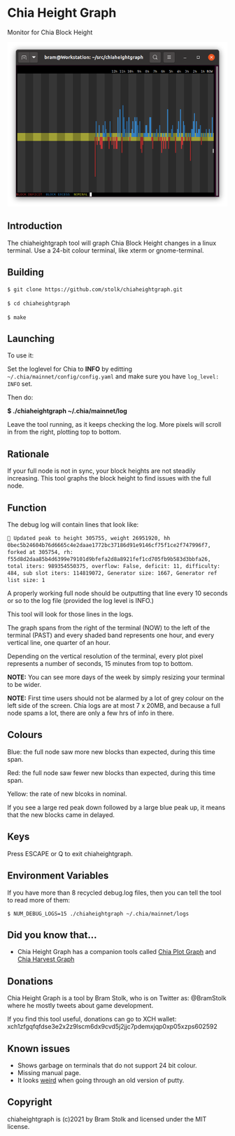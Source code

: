# Chia Height Graph
Monitor for Chia Block Height

![screenshot](images/screenshot0.png "screenshot")


## Introduction

The chiaheightgraph tool will graph Chia Block Height changes in a linux terminal. Use a 24-bit colour terminal, like xterm or gnome-terminal.


## Building

```
$ git clone https://github.com/stolk/chiaheightgraph.git

$ cd chiaheightgraph

$ make
```

## Launching

To use it:

Set the loglevel for Chia to **INFO** by editting `~/.chia/mainnet/config/config.yaml` and make sure you have `log_level: INFO` set.

Then do:

**$ ./chiaheightgraph ~/.chia/mainnet/log**

Leave the tool running, as it keeps checking the log. More pixels will scroll in from the right, plotting top to bottom.

## Rationale

If your full node is not in sync, your block heights are not steadily increasing. This tool graphs the block height to find issues with the full node.

## Function

The debug log will contain lines that look like:
```
🌱 Updated peak to height 305755, weight 26951920, hh 0bec5b24604b76d6665c4e2daae1772bc37186d91e9146cf75f1ce2f747996f7, forked at 305754, rh: f55d8d2daa85b4d6399e79101d9bfefa2d8a8921fef1cd705fb9b583d3bbfa26, total iters: 989354550375, overflow: False, deficit: 11, difficulty: 484, sub slot iters: 114819072, Generator size: 1667, Generator ref list size: 1
```

A properly working full node should be outputting that line every 10 seconds or so to the log file (provided the log level is INFO.)

This tool will look for those lines in the logs.

The graph spans from the right of the terminal (NOW) to the left of the terminal (PAST) and every shaded band represents one hour, and every vertical line, one quarter of an hour.

Depending on the vertical resolution of the terminal, every plot pixel represents a number of seconds, 15 minutes from top to bottom.

**NOTE:** You can see more days of the week by simply resizing your terminal to be wider.

**NOTE:** First time users should not be alarmed by a lot of grey colour on the left side of the screen. Chia logs are at most 7 x 20MB, and because a full node spams a lot, there are only a few hrs of info in there. 

## Colours

Blue: the full node saw more new blocks than expected, during this time span.

Red: the full node saw fewer new blocks than expected, during this time span.

Yellow: the rate of new blcoks in nominal.

If you see a large red peak down followed by a large blue peak up, it means that the new blocks came in delayed.


## Keys

Press ESCAPE or Q to exit chiaheightgraph.

## Environment Variables

If you have more than 8 recycled debug.log files, then you can tell the tool to read more of them:
```
$ NUM_DEBUG_LOGS=15 ./chiaheightgraph ~/.chia/mainnet/logs
```

## Did you know that...

* Chia Height Graph has a companion tools called [Chia Plot Graph](https://github.com/stolk/chiaplotgraph)
and [Chia Harvest Graph](https://github.com/stolk/chiaharvestgraph)


## Donations

Chia Height Graph is a tool by Bram Stolk, who is on Twitter as: @BramStolk where he mostly tweets about game development.

If you find this tool useful, donations can go to XCH wallet:
xch1zfgqfqfdse3e2x2z9lscm6dx9cvd5j2jjc7pdemxjqp0xp05xzps602592

## Known issues

* Shows garbage on terminals that do not support 24 bit colour.
* Missing manual page.
* It looks [weird](https://imgur.com/a/GkzPie2) when going through an old version of putty.

## Copyright

chiaheightgraph is (c)2021 by Bram Stolk and licensed under the MIT license.
